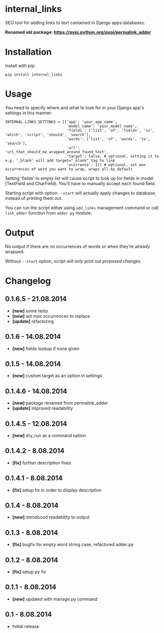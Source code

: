 internal_links
=======
SEO tool for adding links to text contained in Django apps databases.

**Renamed old package: https://pypi.python.org/pypi/permalink_adder**

# Installation
Install with pip:

    pip install internal_links

# Usage
You need to specify where and what to look for in your Django app's settings in this manner:

    INTERNAL_LINKS_SETTINGS = [{'app': 'your_app_name',
                                'model_name': 'your_model_name',
                                'fields': ['list', 'of', 'fields', 'in', 'which', 'script', 'should', 'search'],
                                'words': ['list', 'of', 'words', 'to', 'search'],
                                'url': 'url_that_should_be_wrapped_around_found_text',
                                'target': False, # optional, setting it to e.g. '_blank' will add target="_blank" tag to link
                                'ocurrence': 1}] # optional, set max occurrences of word you want to wrap, wraps all by default
                              
Setting 'fields' to empty list will cause script to look up for fields in model (TextField and CharField). You'll have to
manually accept each found field.

Starting script with option `--start` will actually apply changes to database, instead of printing them out.

You can run the script either using `add_links` management command or call `link_adder` function from `adder.py` module. 

# Output
No output if there are no occurrences of words or when they're already wrapped.

Without `--start` option, script will only print out proposed changes.

# Changelog

## 0.1.6.5 - 21.08.2014
- **[new]** some tests
- **[new]** set max occurrences to replace
- **[update]** refactoring

## 0.1.6 - 14.08.2014
- **[new]** fields lookup if none given

## 0.1.5 - 14.08.2014
- **[new]** custom target as an option in settings

## 0.1.4.6 - 14.08.2014
- **[new]** package renamed from permalink_adder
- **[update]** improved readability

## 0.1.4.5 - 12.08.2014
- **[new]** dry_run as a command option

## 0.1.4.2 - 8.08.2014
- **[fix]** further description fixes

## 0.1.4.1 - 8.08.2014
- **[fix]** setup fix in order to display description

## 0.1.4 - 8.08.2014
- **[new]** introduced readability to output

## 0.1.3 - 8.08.2014
- **[fix]** bugfix for empty word string case, refactored adder.py

## 0.1.2 - 8.08.2014
- **[fix]** setup.py fix

## 0.1.1 - 8.08.2014
- **[new]** updated with manage.py command

## 0.1 - 8.08.2014
- Initial release